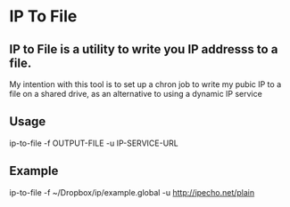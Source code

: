 IP To File
==========

IP to File is a utility to write you IP addresss to a file.
-----------------------------------------------------------

My intention with this tool is to set up a chron job to write my
pubic IP to a file on a shared drive, as an alternative to using
a dynamic IP service

Usage
-------
ip-to-file -f OUTPUT-FILE -u IP-SERVICE-URL

Example
-------
ip-to-file -f ~/Dropbox/ip/example.global -u http://ipecho.net/plain
